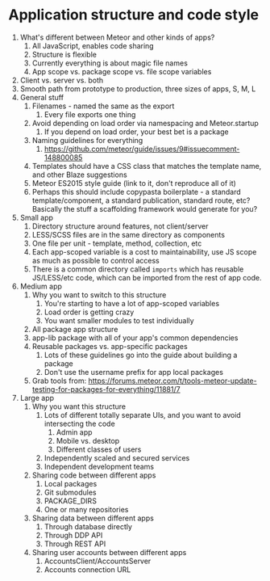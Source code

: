 # Application structure and code style

1. What's different between Meteor and other kinds of apps?
    1. All JavaScript, enables code sharing
    2. Structure is flexible
    3. Currently everything is about magic file names
    4. App scope vs. package scope vs. file scope variables
2. Client vs. server vs. both
3. Smooth path from prototype to production, three sizes of apps, S, M, L
4. General stuff
    1. Filenames - named the same as the export
        1. Every file exports one thing
    2. Avoid depending on load order via namespacing and Meteor.startup
        1. If you depend on load order, your best bet is a package
    3. Naming guidelines for everything
        1. https://github.com/meteor/guide/issues/9#issuecomment-148800085
    4. Templates should have a CSS class that matches the template name, and other Blaze suggestions
    5. Meteor ES2015 style guide (link to it, don't reproduce all of it)
    6. Perhaps this should include copypasta boilerplate - a standard template/component, a standard publication, standard route, etc? Basically the stuff a scaffolding framework would generate for you?
5. Small app
    1. Directory structure around features, not client/server
    2. LESS/SCSS files are in the same directory as components
    3. One file per unit - template, method, collection, etc
    4. Each app-scoped variable is a cost to maintainability, use JS scope as much as possible to control access
    5. There is a common directory called `imports` which has reusable JS/LESS/etc code, which can be imported from the rest of app code.
6. Medium app
    1. Why you want to switch to this structure
        1. You're starting to have a lot of app-scoped variables
        2. Load order is getting crazy
        3. You want smaller modules to test individually
    2. All package app structure
    3. app-lib package with all of your app's common dependencies
    4. Reusable packages vs. app-specific packages
        1. Lots of these guidelines go into the guide about building a package
        2. Don't use the username prefix for app local packages
    5. Grab tools from: https://forums.meteor.com/t/tools-meteor-update-testing-for-packages-for-everything/11881/7
7. Large app
    1. Why you want this structure
        1. Lots of different totally separate UIs, and you want to avoid intersecting the code
            1. Admin app
            2. Mobile vs. desktop
            3. Different classes of users
        2. Independently scaled and secured services
        3. Independent development teams
    2. Sharing code between different apps
        1. Local packages
        2. Git submodules
        3. PACKAGE_DIRS
        4. One or many repositories
    3. Sharing data between different apps
        1. Through database directly
        2. Through DDP API
        3. Through REST API
    4. Sharing user accounts between different apps
        1. AccountsClient/AccountsServer
        2. Accounts connection URL
